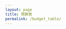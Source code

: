 ```yaml
---
layout: page
title: 預算表
permalink: /budget_table/
---
```


<script>

const base = "https://script.google.com/macros/s/AKfycby7IvcyV9HcIJC_khfr0c0GD91zGrfWdbqHWAIJONyZBsfy9eOQ9UrHyMKOWmpR7ZdtbQ/exec";


// const createBtn = document.createElement('button');
// createBtn.textContent = 'Create Data';
// createBtn.style.padding = '6px 10px';
// createBtn.style.border = '1px solid #aaa';
// createBtn.style.background = '#f1f1f1';
// createBtn.style.borderRadius = '6px';
// createBtn.style.cursor = 'pointer';
// createBtn.style.marginLeft = '10px';

// const deleteBtn = document.createElement('button');
// deleteBtn.textContent = 'Delete Data';
// deleteBtn.style.padding = '6px 10px';
// deleteBtn.style.border = '1px solid #aaa';
// deleteBtn.style.background = '#ffebee';
// deleteBtn.style.borderRadius = '6px';
// deleteBtn.style.cursor = 'pointer';
// deleteBtn.style.marginLeft = '10px';

// const buttonContainer = document.createElement('div');
// buttonContainer.style.position = 'fixed';
// buttonContainer.style.top = '20px';
// buttonContainer.style.left = '20px';
// buttonContainer.style.zIndex = '1000';
// buttonContainer.style.backgroundColor = 'rgba(255, 255, 255, 0.9)';
// buttonContainer.style.padding = '10px';
// buttonContainer.style.borderRadius = '8px';
// buttonContainer.style.boxShadow = '0 2px 10px rgba(0,0,0,0.1)';

const loadContent = async () => {
  const params = { name: "Show Tab Data", sheet: 2 };

  const url = `${base}?${new URLSearchParams(params)}`;
  const res = await fetch(url);
  const data = await res.json();
  const dataContainer = document.createElement('div');
  dataContainer.innerHTML = JSON.stringify(data);
  dataContainer.style.marginTop = '20px';
  document.getElementsByClassName('post-content')[0].appendChild(dataContainer);
};

const showSpinner = () => {
  console.log('顯示 spinner');
  const spinner = document.createElement('div');
  spinner.id = 'loading-spinner';
  spinner.style.position = 'fixed';
  spinner.style.top = '50%';
  spinner.style.left = '50%';
  spinner.style.transform = 'translate(-50%, -50%)';
  spinner.style.zIndex = '99999';
  spinner.style.background = 'rgba(255, 255, 255, 0.95)';
  spinner.style.padding = '20px';
  spinner.style.borderRadius = '8px';
  spinner.style.boxShadow = '0 4px 20px rgba(0,0,0,0.3)';
  spinner.style.border = '2px solid #3498db';
  spinner.innerHTML = `
    <div style="display: flex; align-items: center; gap: 10px;">
      <div style="width: 20px; height: 20px; border: 2px solid #f3f3f3; border-top: 2px solid #3498db; border-radius: 50%; animation: spin 1s linear infinite; transform: none;"></div>
      <span>載入中...</span>
    </div>
  `;
  
  const style = document.createElement('style');
  style.textContent = `
    @keyframes spin {
      0% { transform: rotate(0deg); }
      100% { transform: rotate(360deg); }
    }
  `;
  document.head.appendChild(style);
  document.getElementsByClassName('post-content')[0].appendChild(spinner);
  console.log('Spinner 已添加到 post-content');
};

const hideSpinner = () => {
  console.log('隱藏 spinner');
  const spinner = document.getElementById('loading-spinner');
  if (spinner) {
    console.log('找到 spinner，正在移除');
    spinner.remove();
  } else {
    console.log('找不到 spinner');
  }
};

const totalContainer = document.createElement('div');
totalContainer.style.width = 'calc(100% - 2 * max(20px, 5vw))';
totalContainer.style.height = 'calc(35vh - 20px)';
totalContainer.style.minHeight = '200px';
totalContainer.style.margin = '20px auto 40px auto';
totalContainer.style.padding = '10px';
totalContainer.style.position = 'relative';
totalContainer.style.top = '0';
totalContainer.style.left = '0';
totalContainer.style.zIndex = '1000';
totalContainer.style.backgroundColor = 'transparent';
totalContainer.style.borderRadius = '0';
totalContainer.style.boxShadow = 'none';
totalContainer.style.border = 'none';
totalContainer.style.overflow = 'visible';
totalContainer.style.display = 'flex';
totalContainer.style.flexDirection = 'column';
totalContainer.style.justifyContent = 'flex-start';
totalContainer.style.alignItems = 'stretch';

const leftArrow = document.createElement('button');
leftArrow.innerHTML = '‹';
leftArrow.style.position = 'absolute';
leftArrow.style.left = '10px';
leftArrow.style.top = '50%';
leftArrow.style.transform = 'translateY(-50%)';
leftArrow.style.zIndex = '1001';
leftArrow.style.width = '30px';
leftArrow.style.height = '30px';
leftArrow.style.border = 'none';
leftArrow.style.borderRadius = '50%';
leftArrow.style.backgroundColor = 'rgba(0, 0, 0, 0.1)';
leftArrow.style.color = '#333';
leftArrow.style.fontSize = '18px';
leftArrow.style.cursor = 'pointer';
leftArrow.style.display = 'flex';
leftArrow.style.alignItems = 'center';
leftArrow.style.justifyContent = 'center';

const rightArrow = document.createElement('button');
rightArrow.innerHTML = '›';
rightArrow.style.position = 'absolute';
rightArrow.style.right = '10px';
rightArrow.style.top = '50%';
rightArrow.style.transform = 'translateY(-50%)';
rightArrow.style.zIndex = '1001';
rightArrow.style.width = '30px';
rightArrow.style.height = '30px';
rightArrow.style.border = 'none';
rightArrow.style.borderRadius = '50%';
rightArrow.style.backgroundColor = 'rgba(0, 0, 0, 0.1)';
rightArrow.style.color = '#333';
rightArrow.style.fontSize = '18px';
rightArrow.style.cursor = 'pointer';
rightArrow.style.display = 'flex';
rightArrow.style.alignItems = 'center';
rightArrow.style.justifyContent = 'center';

const budgetCardsContainer = document.createElement('div');
budgetCardsContainer.id = 'budget-cards-container';
budgetCardsContainer.style.position = 'fixed';
budgetCardsContainer.style.top = 'calc(35vh + 180px)';
budgetCardsContainer.style.left = '50%';
budgetCardsContainer.style.transform = 'translateX(-50%)';
budgetCardsContainer.style.width = 'calc(70% - 2 * max(20px, 5vw))';
budgetCardsContainer.style.height = 'calc(65vh - 260px)';
budgetCardsContainer.style.backgroundColor = 'rgba(255, 255, 255, 0.95)';
budgetCardsContainer.style.borderRadius = '12px';
budgetCardsContainer.style.boxShadow = '0 8px 32px rgba(0,0,0,0.2)';
budgetCardsContainer.style.border = '1px solid rgba(255, 255, 255, 0.2)';
budgetCardsContainer.style.backdropFilter = 'blur(10px)';
budgetCardsContainer.style.overflow = 'auto';
budgetCardsContainer.style.zIndex = '999';
budgetCardsContainer.style.display = 'block';
budgetCardsContainer.style.padding = '20px 20px 40px 20px';

const budgetCardsTitle = document.createElement('h2');
budgetCardsTitle.textContent = '新增／修改預算';
budgetCardsTitle.style.textAlign = 'center';
budgetCardsTitle.style.margin = '20px 0';
budgetCardsTitle.style.color = '#333';
budgetCardsContainer.appendChild(budgetCardsTitle);
budgetCardsContainer.appendChild(leftArrow);
budgetCardsContainer.appendChild(rightArrow);

const columnsContainer = document.createElement('div');
columnsContainer.style.display = 'flex';
columnsContainer.style.flexDirection = 'column';
columnsContainer.style.gap = '20px';
columnsContainer.style.width = '100%';

const incomeColumn = document.createElement('div');
incomeColumn.style.display = 'flex';
incomeColumn.style.alignItems = 'center';
incomeColumn.style.gap = '15px';

const incomeTitle = document.createElement('h3');
incomeTitle.textContent = '收入：';
incomeTitle.style.margin = '0';
incomeTitle.style.color = '#2e7d32';
incomeTitle.style.fontSize = '18px';
incomeTitle.style.transform = 'translate(40px, 20px)';
incomeTitle.style.fontSize = '20px';

const incomeAmount = document.createElement('div');
incomeAmount.id = 'income-amount';
incomeAmount.textContent = '$0';
incomeAmount.style.fontSize = '24px';
incomeAmount.style.fontWeight = 'bold';
incomeAmount.style.color = '#2e7d32';
incomeAmount.style.transform = 'translate(40px, 20px)';
incomeAmount.style.fontSize = '28px';

incomeColumn.appendChild(incomeTitle);
incomeColumn.appendChild(incomeAmount);

const expenseColumn = document.createElement('div');
expenseColumn.style.display = 'flex';
expenseColumn.style.alignItems = 'center';
expenseColumn.style.gap = '15px';

const expenseTitle = document.createElement('h3');
expenseTitle.textContent = '支出：';
expenseTitle.style.margin = '0';
expenseTitle.style.color = '#d32f2f';
expenseTitle.style.fontSize = '18px';
expenseTitle.style.transform = 'translate(40px, 20px)';
expenseTitle.style.fontSize = '20px';

const expenseAmount = document.createElement('div');
expenseAmount.id = 'expense-amount';
expenseAmount.textContent = '$0';
expenseAmount.style.fontSize = '24px';
expenseAmount.style.fontWeight = 'bold';
expenseAmount.style.color = '#d32f2f';
expenseAmount.style.transform = 'translate(40px, 20px)';
expenseAmount.style.fontSize = '28px';

expenseColumn.appendChild(expenseTitle);
expenseColumn.appendChild(expenseAmount);

const totalColumn = document.createElement('div');
totalColumn.style.display = 'flex';
totalColumn.style.alignItems = 'center';
totalColumn.style.gap = '15px';

const totalTitle = document.createElement('h3');
totalTitle.textContent = '總計：';
totalTitle.style.margin = '0';
totalTitle.style.color = '#1976d2';
totalTitle.style.fontSize = '18px';
totalTitle.style.transform = 'translate(40px, 20px)';
totalTitle.style.fontSize = '20px';

const totalAmount = document.createElement('div');
totalAmount.id = 'total-amount';
totalAmount.textContent = '$0';
totalAmount.style.fontSize = '24px';
totalAmount.style.fontWeight = 'bold';
totalAmount.style.color = '#1976d2';
totalAmount.style.transform = 'translate(40px, 20px)';
totalAmount.style.fontSize = '28px';

totalColumn.appendChild(totalTitle);
totalColumn.appendChild(totalAmount);

columnsContainer.appendChild(incomeColumn);
columnsContainer.appendChild(expenseColumn);
columnsContainer.appendChild(totalColumn);

const totalContainerTitle = document.createElement('h2');
totalContainerTitle.textContent = '總計';
totalContainerTitle.style.textAlign = 'center';
totalContainerTitle.style.margin = '0 auto 10px auto';
totalContainerTitle.style.color = '#333';
totalContainerTitle.style.fontSize = '36px';
totalContainerTitle.style.fontWeight = 'normal';
totalContainerTitle.style.width = '100%';

// 圓餅圖容器
const pieChartContainer = document.createElement('div');
pieChartContainer.id = 'pie-chart-container';
pieChartContainer.style.width = '100%';
pieChartContainer.style.height = '100%';
pieChartContainer.style.minHeight = '200px';
pieChartContainer.style.margin = '20px 0';
pieChartContainer.style.display = 'flex';
pieChartContainer.style.justifyContent = 'center';
pieChartContainer.style.alignItems = 'center';
pieChartContainer.style.backgroundColor = 'rgba(248, 249, 250, 0.8)';
pieChartContainer.style.borderRadius = '12px';
pieChartContainer.style.border = '3px solid #007bff';

// 圓餅圖佔位文字
const pieChartPlaceholder = document.createElement('div');
pieChartPlaceholder.textContent = '圓餅圖區域';
pieChartPlaceholder.style.color = '#6c757d';
pieChartPlaceholder.style.fontSize = '18px';
pieChartPlaceholder.style.fontWeight = '500';
pieChartContainer.appendChild(pieChartPlaceholder);

// 內容區域容器（包含總計內文和圓餅圖）
const contentContainer = document.createElement('div');
contentContainer.style.display = 'flex';
contentContainer.style.flexDirection = 'row';
contentContainer.style.justifyContent = 'space-between';
contentContainer.style.alignItems = 'flex-start';
contentContainer.style.width = '100%';

// 總計內文容器
const totalContentContainer = document.createElement('div');
totalContentContainer.style.width = '45%';
totalContentContainer.style.display = 'flex';
totalContentContainer.style.flexDirection = 'column';
totalContentContainer.style.justifyContent = 'center';
totalContentContainer.style.alignItems = 'center';
totalContentContainer.style.paddingLeft = '0px';
totalContentContainer.style.paddingTop = '0px';
totalContentContainer.appendChild(columnsContainer);

// 圓餅圖容器
pieChartContainer.style.width = '50%';
pieChartContainer.style.height = 'auto';
pieChartContainer.style.margin = '0';
pieChartContainer.style.display = 'flex';
pieChartContainer.style.justifyContent = 'center';
pieChartContainer.style.alignItems = 'center';

contentContainer.appendChild(totalContentContainer);
contentContainer.appendChild(pieChartContainer);

totalContainer.appendChild(totalContainerTitle);
totalContainer.appendChild(contentContainer);

document.addEventListener('DOMContentLoaded', async function() {
  document.getElementsByClassName('post-content')[0].appendChild(totalContainer);
  document.getElementsByClassName('post-content')[0].appendChild(budgetCardsContainer);

  showSpinner();
  
  try {
    await loadContent();
  } catch (error) {
    console.error('載入失敗:', error);
    const errorContainer = document.createElement('div');
    errorContainer.innerHTML = '載入失敗: ' + error.message;
    errorContainer.style.color = 'red';
    errorContainer.style.marginTop = '20px';
    document.getElementsByClassName('post-content')[0].appendChild(errorContainer);
  } finally {
    hideSpinner();
  }

  buttonContainer.appendChild(createBtn);
  buttonContainer.appendChild(deleteBtn);
  document.getElementsByClassName('post-content')[0].appendChild(buttonContainer);
});


// createBtn.addEventListener('click', function() {
//   const modal = document.createElement('div');
//   modal.style.position = 'fixed';
//   modal.style.top = '0';
//   modal.style.left = '0';
//   modal.style.width = '100%';
//   modal.style.height = '100%';
//   modal.style.backgroundColor = 'rgba(0, 0, 0, 0.5)';
//   modal.style.zIndex = '2000';
//   modal.style.display = 'flex';
//   modal.style.justifyContent = 'center';
//   modal.style.alignItems = 'center';

//   const formContainer = document.createElement('div');
//   formContainer.style.backgroundColor = 'white';
//   formContainer.style.padding = '30px';
//   formContainer.style.borderRadius = '10px';
//   formContainer.style.boxShadow = '0 4px 20px rgba(0,0,0,0.3)';
//   formContainer.style.width = '400px';
//   formContainer.style.maxWidth = '90vw';

//   const title = document.createElement('h2');
//   title.textContent = '新增資料';
//   title.style.marginTop = '0';
//   title.style.marginBottom = '20px';
//   title.style.textAlign = 'center';
//   title.style.color = '#333';

//   const form = document.createElement('form');
  
//   const fields = [
//     { name: 'sheet', label: 'Sheet', type: 'text', placeholder: '請輸入名稱' },
//     { name: 'range', label: 'Range', type: 'text', placeholder: '請輸入範圍' },
//     { name: 'category', label: 'Category', type: 'text', placeholder: '請輸入類別' },
//     { name: 'item', label: 'Item', type: 'text', placeholder: '請輸入項目名稱' },
//     { name: 'cost', label: 'Cost', type: 'number', placeholder: '請輸入金額' },
//     { name: 'note', label: 'Note', type: 'text', placeholder: '請輸入備註' }
//   ];

//   fields.forEach(field => {
//     const fieldContainer = document.createElement('div');
//     fieldContainer.style.marginBottom = '15px';

//     const label = document.createElement('label');
//     label.textContent = field.label + ':';
//     label.style.display = 'block';
//     label.style.marginBottom = '5px';
//     label.style.fontWeight = 'bold';
//     label.style.color = '#555';

//     const input = document.createElement('input');
//     input.type = field.type;
//     input.name = field.name;
//     input.placeholder = field.placeholder;
//     input.style.width = '100%';
//     input.style.padding = '8px';
//     input.style.border = '1px solid #ddd';
//     input.style.borderRadius = '4px';
//     input.style.fontSize = '14px';
//     input.required = true;

//     fieldContainer.appendChild(label);
//     fieldContainer.appendChild(input);
//     form.appendChild(fieldContainer);
//   });

//   const buttonGroup = document.createElement('div');
//   buttonGroup.style.display = 'flex';
//   buttonGroup.style.justifyContent = 'space-between';
//   buttonGroup.style.marginTop = '20px';

//   const submitBtn = document.createElement('button');
//   submitBtn.type = 'submit';
//   submitBtn.textContent = '提交';
//   submitBtn.style.padding = '10px 20px';
//   submitBtn.style.backgroundColor = '#4CAF50';
//   submitBtn.style.color = 'white';
//   submitBtn.style.border = 'none';
//   submitBtn.style.borderRadius = '4px';
//   submitBtn.style.cursor = 'pointer';
//   submitBtn.style.fontSize = '14px';

//   const cancelBtn = document.createElement('button');
//   cancelBtn.type = 'button';
//   cancelBtn.textContent = '取消';
//   cancelBtn.style.padding = '10px 20px';
//   cancelBtn.style.backgroundColor = '#f44336';
//   cancelBtn.style.color = 'white';
//   cancelBtn.style.border = 'none';
//   cancelBtn.style.borderRadius = '4px';
//   cancelBtn.style.cursor = 'pointer';
//   cancelBtn.style.fontSize = '14px';

//   buttonGroup.appendChild(submitBtn);
//   buttonGroup.appendChild(cancelBtn);

//   form.appendChild(buttonGroup);
//   formContainer.appendChild(title);
//   formContainer.appendChild(form);
//   modal.appendChild(formContainer);
//   document.getElementsByClassName('post-content')[0].appendChild(modal);

//     form.addEventListener('submit', async function(e) {
//       e.preventDefault();
      
//       const formData = new FormData(form);
//       const data = {};
//       for (let [key, value] of formData.entries()) {
//         data[key] = value;
//       }
      
//       const postData = {
//         name: "Add Data",
//         sheet: parseInt(data.sheet) || 2,
//         range: parseInt(data.range) || 0,
//         category: data.category || '',
//         item: data.item || '',
//         cost: parseFloat(data.cost) || 0,
//         note: data.note || ''
//       };
      
//       console.log('提交的資料:', postData);
//       console.log('POST 請求 URL:', base);
      
//       submitBtn.textContent = '提交中...';
//       submitBtn.disabled = true;
      
//       try {
//         const response = await fetch(base, {
//           method: "POST",
//           redirect: "follow",
//           keepalive: true,
//           headers: {
//             "Content-Type": "text/plain;charset=utf-8",
//           },
//           body: JSON.stringify(postData)
//         });
        
//         console.log('回應狀態:', response.status);
//         console.log('回應 headers:', response.headers);
        
//         if (response.ok) {
//           const result = await response.json();
//           console.log('伺服器回應:', result);
//           if (result.success) {
//             alert('資料提交成功！' + (result.message ? '\n' + result.message : ''));
//           } else {
//             alert('提交失敗: ' + result.message);
//           }
//         } else {
//           const errorText = await response.text();
//           console.error('錯誤回應內容:', errorText);
//           throw new Error(`HTTP error! status: ${response.status}, response: ${errorText}`);
//         }
//       } catch (error) {
//         console.error('提交失敗:', error);
//         alert('提交失敗: ' + error.message);
//       } finally {
//         submitBtn.textContent = '提交';
//         submitBtn.disabled = false;
        
//         document.getElementsByClassName('post-content')[0].removeChild(modal);
//       }
//     });

//   cancelBtn.addEventListener('click', function() {
//     document.getElementsByClassName('post-content')[0].removeChild(modal);
//   });

//   modal.addEventListener('click', function(e) {
//     if (e.target === modal) {
//       document.getElementsByClassName('post-content')[0].removeChild(modal);
//     }
//   });
// });

// deleteBtn.addEventListener('click', function() {
//   const modal = document.createElement('div');
//   modal.style.position = 'fixed';
//   modal.style.top = '0';
//   modal.style.left = '0';
//   modal.style.width = '100%';
//   modal.style.height = '100%';
//   modal.style.backgroundColor = 'rgba(0, 0, 0, 0.5)';
//   modal.style.zIndex = '2000';
//   modal.style.display = 'flex';
//   modal.style.justifyContent = 'center';
//   modal.style.alignItems = 'center';

//   const formContainer = document.createElement('div');
//   formContainer.style.backgroundColor = 'white';
//   formContainer.style.padding = '30px';
//   formContainer.style.borderRadius = '10px';
//   formContainer.style.boxShadow = '0 4px 20px rgba(0,0,0,0.3)';
//   formContainer.style.width = '400px';
//   formContainer.style.maxWidth = '90vw';

//   const title = document.createElement('h2');
//   title.textContent = '刪除資料';
//   title.style.marginTop = '0';
//   title.style.marginBottom = '20px';
//   title.style.textAlign = 'center';
//   title.style.color = '#333';

//   const form = document.createElement('form');
  
//   const fields = [
//     { name: 'sheet', label: 'Sheet', type: 'text', placeholder: '請輸入名稱' },
//     { name: 'range', label: 'Range', type: 'text', placeholder: '請輸入範圍' },
//     { name: 'category', label: 'Category', type: 'text', placeholder: '請輸入類別' },
//     { name: 'item', label: 'Item', type: 'text', placeholder: '請輸入項目名稱' },
//     { name: 'cost', label: 'Cost', type: 'number', placeholder: '請輸入金額' },
//     { name: 'note', label: 'Note', type: 'text', placeholder: '請輸入備註' }
//   ];

//   fields.forEach(field => {
//     const fieldContainer = document.createElement('div');
//     fieldContainer.style.marginBottom = '15px';

//     const label = document.createElement('label');
//     label.textContent = field.label + ':';
//     label.style.display = 'block';
//     label.style.marginBottom = '5px';
//     label.style.fontWeight = 'bold';
//     label.style.color = '#555';

//     const input = document.createElement('input');
//     input.type = field.type;
//     input.name = field.name;
//     input.placeholder = field.placeholder;
//     input.style.width = '100%';
//     input.style.padding = '8px';
//     input.style.border = '1px solid #ddd';
//     input.style.borderRadius = '4px';
//     input.style.fontSize = '14px';
//     input.required = true;

//     fieldContainer.appendChild(label);
//     fieldContainer.appendChild(input);
//     form.appendChild(fieldContainer);
//   });

//   const buttonGroup = document.createElement('div');
//   buttonGroup.style.display = 'flex';
//   buttonGroup.style.justifyContent = 'space-between';
//   buttonGroup.style.marginTop = '20px';

//   const submitBtn = document.createElement('button');
//   submitBtn.type = 'submit';
//   submitBtn.textContent = '提交';
//   submitBtn.style.padding = '10px 20px';
//   submitBtn.style.backgroundColor = '#4CAF50';
//   submitBtn.style.color = 'white';
//   submitBtn.style.border = 'none';
//   submitBtn.style.borderRadius = '4px';
//   submitBtn.style.cursor = 'pointer';
//   submitBtn.style.fontSize = '14px';

//   const cancelBtn = document.createElement('button');
//   cancelBtn.type = 'button';
//   cancelBtn.textContent = '取消';
//   cancelBtn.style.padding = '10px 20px';
//   cancelBtn.style.backgroundColor = '#f44336';
//   cancelBtn.style.color = 'white';
//   cancelBtn.style.border = 'none';
//   cancelBtn.style.borderRadius = '4px';
//   cancelBtn.style.cursor = 'pointer';
//   cancelBtn.style.fontSize = '14px';

//   buttonGroup.appendChild(submitBtn);
//   buttonGroup.appendChild(cancelBtn);

//   form.appendChild(buttonGroup);
//   formContainer.appendChild(title);
//   formContainer.appendChild(form);
//   modal.appendChild(formContainer);
//   document.getElementsByClassName('post-content')[0].appendChild(modal);

//     form.addEventListener('submit', async function(e) {
//       e.preventDefault();
      
//       const formData = new FormData(form);
//       const data = {};
//       for (let [key, value] of formData.entries()) {
//         data[key] = value;
//       }
      
//       const postData = {
//         name: "Delete Data",
//         sheet: parseInt(data.sheet) || 2,
//         range: parseInt(data.range) || 0,
//         category: data.category || '',
//         item: data.item || '',
//         cost: parseFloat(data.cost) || 0,
//         note: data.note || ''
//       };
      
//       console.log('提交的資料:', postData);
//       console.log('POST 請求 URL:', base);
      
//       submitBtn.textContent = '提交中...';
//       submitBtn.disabled = true;
      
//       try {
//         const response = await fetch(base, {
//           method: "POST",
//           redirect: "follow",
//           keepalive: true,
//           headers: {
//             "Content-Type": "text/plain;charset=utf-8",
//           },
//           body: JSON.stringify(postData)
//         });
        
//         console.log('回應狀態:', response.status);
//         console.log('回應 headers:', response.headers);
        
//         if (response.ok) {
//           const result = await response.json();
//           console.log('伺服器回應:', result);
//           if (result.success) {
//             alert('資料提交成功！' + (result.message ? '\n' + result.message : ''));
//           } else {
//             alert('提交失敗: ' + result.message);
//           }
//         } else {
//           const errorText = await response.text();
//           console.error('錯誤回應內容:', errorText);
//           throw new Error(`HTTP error! status: ${response.status}, response: ${errorText}`);
//         }
//       } catch (error) {
//         console.error('提交失敗:', error);
//         alert('提交失敗: ' + error.message);
//       } finally {
//         submitBtn.textContent = '提交';
//         submitBtn.disabled = false;
        
//         document.getElementsByClassName('post-content')[0].removeChild(modal);
//       }
//     });

//   cancelBtn.addEventListener('click', function() {
//     document.getElementsByClassName('post-content')[0].removeChild(modal);
//   });

//   modal.addEventListener('click', function(e) {
//     if (e.target === modal) {
//       document.getElementsByClassName('post-content')[0].removeChild(modal);
//     }
//   });
// });

</script>
